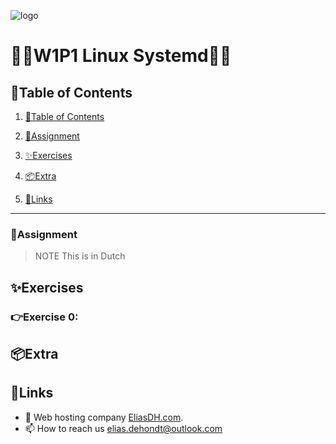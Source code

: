 ![logo](https://eliasdh.com/assets/media/images/logo-github.png)
# 💙🤍W1P1 Linux Systemd🤍💙

## 📘Table of Contents

1. [📘Table of Contents](#📘table-of-contents)
2. [📝Assignment](#📝assignment)
3. [✨Exercises](#✨exercises)

4. [📦Extra](#📦extra)
5. [🔗Links](#🔗links)

---

### 📝Assignment 
> NOTE This is in Dutch



## ✨Exercises

### 👉Exercise 0: 




## 📦Extra


## 🔗Links
- 👯 Web hosting company [EliasDH.com](https://eliasdh.com).
- 📫 How to reach us elias.dehondt@outlook.com